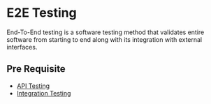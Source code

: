 # E2E Testing

End-To-End testing is a software testing method that validates entire software from starting to end along with its integration with external interfaces.

## Pre Requisite

* [API Testing](https://github.com/ASaiAnudeep/pactum/wiki/API-Testing)
* [Integration Testing](https://github.com/ASaiAnudeep/pactum/wiki/Integration-Testing)